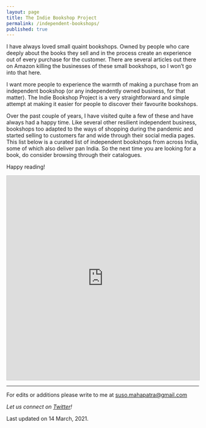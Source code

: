```yaml
---
layout: page
title: The Indie Bookshop Project 
permalink: /independent-bookshops/
published: true
---
```


I have always loved small quaint bookshops. Owned by people who care deeply about the books they sell and in the process create an experience 
out of every purchase for the customer. There are several articles out there on Amazon killing the businesses of these small bookshops, so I 
won’t go into that here. 

I want more people to experience the warmth of making a purchase from an independent bookshop (or any independently owned business, for that matter). 
The Indie Bookshop Project is a very straightforward and simple attempt at making it easier for people to discover their favourite bookshops. 

Over the past couple of years, I have visited quite a few of these and have always had a happy time. Like several other resilient independent business, 
bookshops too adapted to the ways of shopping during the pandemic and started selling to customers far and wide through their social media pages. This list 
below is a curated list of independent bookshops from across India, some of which also deliver pan India. So the next time you are looking for a book, do 
consider browsing through their catalogues. 

Happy reading!

<iframe class="airtable-embed" src="https://airtable.com/embed/shrTZnJiMrnKOl8zt?backgroundColor=purple&layout=card&viewControls=on" frameborder="0" 
onmousewheel="" width="100%" height="533" style="background: transparent; border: 1px solid #ccc;"></iframe>

---
For edits or additions please write to me at [suso.mahapatra@gmail.com](mailto:suso.mahapatra@gmail.com)

_Let us connect on [Twitter](https://www.twitter.com/whysosuso/)!_

Last updated on 14 March, 2021.





